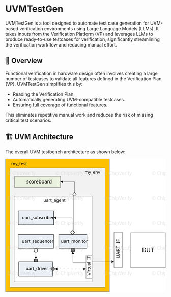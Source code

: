 # UVMTestGen

UVMTestGen is a tool designed to automate test case generation for UVM-based verification environments using Large Language Models (LLMs).
It takes inputs from the Verification Platform (VP) and leverages LLMs to produce ready-to-use testcases for verification, significantly streamlining the verification workflow and reducing manual effort.

## 📜 Overview

Functional verification in hardware design often involves creating a large number of testcases to validate all features defined in the Verification Plan (VP).
UVMTestGen simplifies this by:

- Reading the Verification Plan.
- Automatically generating UVM-compatible testcases.
- Ensuring full coverage of functional features.

This eliminates repetitive manual work and reduces the risk of missing critical test scenarios.

## 🏗 UVM Architecture

The overall UVM testbench architecture as shown below:

![UVM Architecture](/uvm_test.svg)
